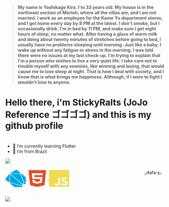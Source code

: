 > **My name is Yoshikage Kira. I'm 33 years old. My house is in the northeast section of Morioh, where all the villas are, and I am not married. I work as an employee for the Kame Yu department stores, and I get home every day by 8 PM at the latest. I don't smoke, but I occasionally drink. I'm in bed by 11 PM, and make sure I get eight hours of sleep, no matter what. After having a glass of warm milk and doing about twenty minutes of stretches before going to bed, I usually have no problems sleeping until morning. Just like a baby, I wake up without any fatigue or stress in the morning. I was told there were no issues at my last check-up. I'm trying to explain that I'm a person who wishes to live a very quiet life. I take care not to trouble myself with any enemies, like winning and losing, that would cause me to lose sleep at night. That is how I deal with society, and I know that is what brings me happiness. Although, if I were to fight I wouldn't lose to anyone.**

# Hello there, i'm StickyRalts (JoJo Reference ゴゴゴゴ) and this is my github profile <h1>

- 🔭 I’m currently learning Flutter
- 🌱 I’m from Brazil

<div>
  <a href="https://github.com/StickyRalts">
  <img height="200em" src="https://github-readme-stats.vercel.app/api?username=StickyRalts&show_icons=true&theme=synthwave&include_all_commits=true&count_private=true"/>
</div>

<div style="display: inline_block"><br>
  <img align="center" alt="SR-Dart" height="55" width="65" src="https://raw.githubusercontent.com/devicons/devicon/master/icons/dart/dart-plain.svg">
  <img align="center" alt="SR-HTML" height="55" width="65" src="https://raw.githubusercontent.com/devicons/devicon/master/icons/html5/html5-plain.svg">
  <img align="center" alt="SR-Js" height="55" width="65" src="https://raw.githubusercontent.com/devicons/devicon/master/icons/javascript/javascript-plain.svg">
  <img align="right" alt="Rafa-pic" height="150" style="border-radius:50px;" src="https://images-ext-2.discordapp.net/external/eGR4IHd1fBSHGyFATX90MdLhD8V-rXFOvis-zi2Iigg/https/im6.ezgif.com/tmp/ezgif-6-b22db8275a.gif?width=584&height=584"> 
</div>
  
  ##
  
<div>
  <a href="https://www.youtube.com/channel/UCR2UM9Sw23t6TWQ0wnt6qEg" target="_blank"><img src="https://img.shields.io/badge/YouTube-FF0000?style=for-the-badge&logo=youtube&logoColor=white"/>
</div>
